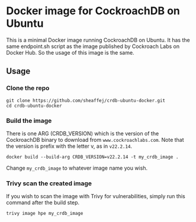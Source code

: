 # Docker image for CockroachDB on Ubuntu

This is a minimal Docker image running CockroachDB on Ubuntu. It has the same endpoint.sh script as the image published by Cockroach Labs on Docker Hub. So the usage of this image is the same.

## Usage

### Clone the repo
```
git clone https://github.com/sheaffej/crdb-ubuntu-docker.git
cd crdb-ubuntu-docker
```

### Build the image
There is one ARG (CRDB_VERSION) which is the version of the CockroachDB binary to download from `www.cockroachlabs.com`. Note that the version is prefix with the letter v, as in `v22.2.14`.
```
docker build --build-arg CRDB_VERSION=v22.2.14 -t my_crdb_image .
```
Change `my_crdb_image` to whatever image name you wish.

### Trivy scan the created image
If you wish to scan the image with Trivy for vulnerabilities, simply run this command after the build step.
```
trivy image hpe my_crdb_image
```